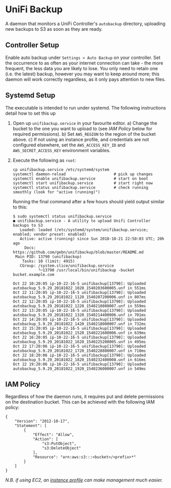 # UniFi Backup

A daemon that monitors a UniFi Controller's `autobackup` directory, uploading new backups to S3 as soon as they are ready.

## Controller Setup

Enable auto backup under `Settings > Auto Backup` on your controller. Set the occurrence to as often as your internet connection can take - the more frequent, the less data you are likely to lose. You only need to retain one (i.e. the latest) backup, however you may want to keep around more; this daemon will work correctly regardless, as it only pays attention to new files.

## Systemd Setup

The executable is intended to run under systemd. The following instructions detail how to set this up

 1. Open up `unifibackup.service` in your favourite editor.
     a) Change the bucket to the one you want to upload to (see *IAM Policy* below for required permissions).
     b) Set `AWS_REGION` to the region of the bucket above.
     c) If not using an instance profile, and credentials are not configured elsewhere, set the `AWS_ACCESS_KEY_ID` and `AWS_SECRET_ACCESS_KEY` environment variables.
 2. Execute the following as `root`:

        cp unifibackup.service /etc/systemd/system
        systemctl daemon-reload                     # pick up changes
        systemctl enable unifibackup.service        # start on boot
        systemctl start unifibackup.service         # start right now
        systemctl status unifibackup.service        # check running smoothly (look for "active (running)")

    Running the final command after a few hours should yield output similar to this:

        $ sudo systemctl status unifibackup.service
        ● unifibackup.service - A utility to upload Unifi Controller backups to S3
           Loaded: loaded (/etc/systemd/system/unifibackup.service; enabled; vendor preset: enabled)
           Active: active (running) since Sun 2018-10-21 22:50:03 UTC; 20h ago
             Docs: https://github.com/gebn/unifibackup/blob/master/README.md
         Main PID: 13790 (unifibackup)
            Tasks: 10 (limit: 4915)
           CGroup: /system.slice/unifibackup.service
                   └─13790 /usr/local/bin/unifibackup -bucket bucket.example.com

        Oct 22 10:20:05 ip-10-22-16-5 unifibackup[13790]: Uploaded autobackup_5.9.29_20181022_1020_1540203600005.unf in 551ms
        Oct 22 11:20:05 ip-10-22-16-5 unifibackup[13790]: Uploaded autobackup_5.9.29_20181022_1120_1540207200006.unf in 807ms
        Oct 22 12:20:05 ip-10-22-16-5 unifibackup[13790]: Uploaded autobackup_5.9.29_20181022_1220_1540210800007.unf in 559ms
        Oct 22 13:20:05 ip-10-22-16-5 unifibackup[13790]: Uploaded autobackup_5.9.29_20181022_1320_1540214400006.unf in 701ms
        Oct 22 14:20:05 ip-10-22-16-5 unifibackup[13790]: Uploaded autobackup_5.9.29_20181022_1420_1540218000007.unf in 732ms
        Oct 22 15:20:05 ip-10-22-16-5 unifibackup[13790]: Uploaded autobackup_5.9.29_20181022_1520_1540221600006.unf in 639ms
        Oct 22 16:20:05 ip-10-22-16-5 unifibackup[13790]: Uploaded autobackup_5.9.29_20181022_1620_1540225200005.unf in 495ms
        Oct 22 17:20:06 ip-10-22-16-5 unifibackup[13790]: Uploaded autobackup_5.9.29_20181022_1720_1540228800007.unf in 710ms
        Oct 22 18:20:06 ip-10-22-16-5 unifibackup[13790]: Uploaded autobackup_5.9.29_20181022_1820_1540232400008.unf in 616ms
        Oct 22 19:20:06 ip-10-22-16-5 unifibackup[13790]: Uploaded autobackup_5.9.29_20181022_1920_1540236000007.unf in 549ms

## IAM Policy

Regardless of how the daemon runs, it requires put and delete permissions on the destination bucket. This can be achieved with the following IAM policy:

    {
        "Version": "2012-10-17",
        "Statement": [
            {
                "Effect": "Allow",
                "Action": [
                    "s3:PutObject",
                    "s3:DeleteObject"
                ],
                "Resource": "arn:aws:s3:::<bucket>/<prefix>*"
            }
        ]
    }

*N.B. if using EC2, an [instance profile](https://docs.aws.amazon.com/IAM/latest/UserGuide/id_roles_use_switch-role-ec2.html) can make management much easier.*
